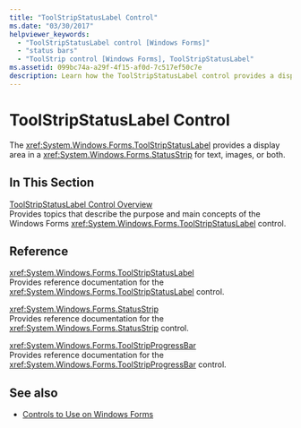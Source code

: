```yaml
---
title: "ToolStripStatusLabel Control"
ms.date: "03/30/2017"
helpviewer_keywords: 
  - "ToolStripStatusLabel control [Windows Forms]"
  - "status bars"
  - "ToolStrip control [Windows Forms], ToolStripStatusLabel"
ms.assetid: 099bc74a-a29f-4f15-af0d-7c517ef50c7e
description: Learn how the ToolStripStatusLabel control provides a display area in a StatusStrip for text, images, or both.
---
```

# ToolStripStatusLabel Control
The <xref:System.Windows.Forms.ToolStripStatusLabel> provides a display area in a <xref:System.Windows.Forms.StatusStrip> for text, images, or both.  
  
## In This Section  
 [ToolStripStatusLabel Control Overview](toolstripstatuslabel-control-overview.md)  
 Provides topics that describe the purpose and main concepts of the Windows Forms <xref:System.Windows.Forms.ToolStripStatusLabel> control.  
  
## Reference  
 <xref:System.Windows.Forms.ToolStripStatusLabel>  
 Provides reference documentation for the <xref:System.Windows.Forms.ToolStripStatusLabel> control.  
  
 <xref:System.Windows.Forms.StatusStrip>  
 Provides reference documentation for the <xref:System.Windows.Forms.StatusStrip> control.  
  
 <xref:System.Windows.Forms.ToolStripProgressBar>  
 Provides reference documentation for the <xref:System.Windows.Forms.ToolStripProgressBar> control.  
  
## See also

- [Controls to Use on Windows Forms](controls-to-use-on-windows-forms.md)
